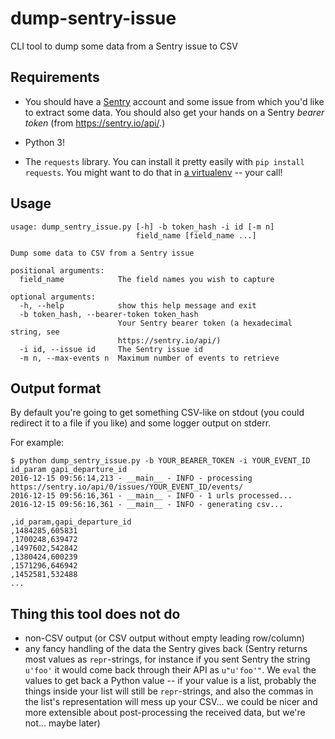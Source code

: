 # dump-sentry-issue
CLI tool to dump some data from a Sentry issue to CSV


## Requirements

- You should have a [Sentry](https://sentry.io) account and some issue from which you'd like to extract some data. You should also get your hands on a Sentry _bearer token_ (from https://sentry.io/api/.)

- Python 3!

- The `requests` library. You can install it pretty easily with `pip install requests`. You might want to do that in [a virtualenv](http://docs.python-guide.org/en/latest/dev/virtualenvs/) -- your call!

## Usage

```
usage: dump_sentry_issue.py [-h] -b token_hash -i id [-m n]
                            field_name [field_name ...]

Dump some data to CSV from a Sentry issue

positional arguments:
  field_name            The field names you wish to capture

optional arguments:
  -h, --help            show this help message and exit
  -b token_hash, --bearer-token token_hash
                        Your Sentry bearer token (a hexadecimal string, see
                        https://sentry.io/api/)
  -i id, --issue id     The Sentry issue id
  -m n, --max-events n  Maximum number of events to retrieve
```

## Output format

By default you're going to get something CSV-like on stdout (you could redirect it to a file if you like) and some logger output on stderr.

For example:

```
$ python dump_sentry_issue.py -b YOUR_BEARER_TOKEN -i YOUR_EVENT_ID id_param gapi_departure_id
2016-12-15 09:56:14,213 - __main__ - INFO - processing https://sentry.io/api/0/issues/YOUR_EVENT_ID/events/
2016-12-15 09:56:16,361 - __main__ - INFO - 1 urls processed...
2016-12-15 09:56:16,361 - __main__ - INFO - generating csv...

,id_param,gapi_departure_id
,1484285,605831
,1700248,639472
,1497602,542842
,1380424,600239
,1571296,646942
,1452581,532488
...
```

## Thing this tool does not do

- non-CSV output (or CSV output without empty leading row/column)
- any fancy handling of the data the Sentry gives back (Sentry returns most values as `repr`-strings, for instance if you sent Sentry the string `u'foo'` it would come back through their API as `u"u'foo'"`. We `eval` the values to get back a Python value -- if your value is a list, probably the things inside your list will still be `repr`-strings, and also the commas in the list's representation will mess up your CSV... we could be nicer and more extensible about post-processing the received data, but we're not... maybe later)
